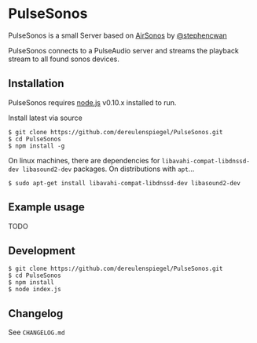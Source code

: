 PulseSonos
==========

PulseSonos is a small Server based on [AirSonos](https://github.com/stephen/airsonos) by [@stephencwan](https://twitter.com/stephencwan)

PulseSonos connects to a PulseAudio server and streams the playback stream to all found sonos devices.

Installation
------------

PulseSonos requires [node.js](http://nodejs.org) v0.10.x installed to run.

Install latest via source
```
$ git clone https://github.com/dereulenspiegel/PulseSonos.git
$ cd PulseSonos
$ npm install -g
```

On linux machines, there are dependencies for `libavahi-compat-libdnssd-dev libasound2-dev` packages. On distributions with `apt`...
```
$ sudo apt-get install libavahi-compat-libdnssd-dev libasound2-dev
```

Example usage
-------------
TODO

Development
-----------
```
$ git clone https://github.com/dereulenspiegel/PulseSonos.git
$ cd PulseSonos
$ npm install
$ node index.js
```

Changelog
---------

See ```CHANGELOG.md```
